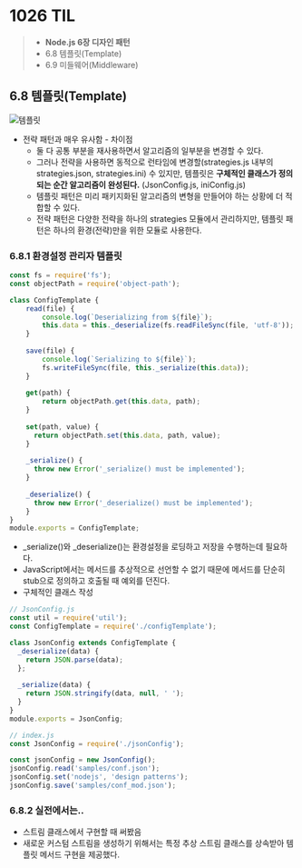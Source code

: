 # 1026 TIL
> - **Node.js 6장 디자인 패턴**
> - 6.8 템플릿(Template)
> - 6.9 미들웨어(Middleware)



## 6.8 템플릿(Template)

![템플릿](/Users/kangmin/dev/TIL/docs/TIL/img/template.png)

- 전략 패턴과 매우 유사함 - 차이점
  - 둘 다 공통 부분을 재사용하면서 알고리즘의 일부분을 변경할 수 있다.
  - 그러나 전략을 사용하면 동적으로 런타임에 변경할(strategies.js 내부의 strategies.json, strategies.ini) 수 있지만, 템플릿은 **구체적인 클래스가 정의되는 순간 알고리즘이 완성된다.** (JsonConfig.js, iniConfig.js)
  - 템플릿 패턴은 미리 패키지화된 알고리즘의 변형을 만들어야 하는 상황에 더 적합할 수 있다.
  - 전략 패턴은 다양한 전략을 하나의 strategies 모듈에서 관리하지만, 템플릿 패턴은 하나의 환경(전략)만을 위한 모듈로 사용한다.



### 6.8.1 환경설정 관리자 템플릿

```javascript
const fs = require('fs');
const objectPath = require('object-path');

class ConfigTemplate {
    read(file) {
        console.log(`Deserializing from ${file}`);
        this.data = this._deserialize(fs.readFileSync(file, 'utf-8'));
    }
    
    save(file) {
        console.log(`Serializing to ${file}`);
        fs.writeFileSync(file, this._serialize(this.data));
    }
    
    get(path) {
        return objectPath.get(this.data, path);
    }
  
  	set(path, value) {
      return objectPath.set(this.data, path, value);
    }
  
  	_serialize() {
      throw new Error('_serialize() must be implemented');
    }
  
  	_deserialize() {
      throw new Error('_deserialize() must be implemented');
    }
}
module.exports = ConfigTemplate;
```

- _serialize()와 _deserialize()는 환경설정을 로딩하고 저장을 수행하는데 필요하다.
- JavaScript에서는 메서드를 추상적으로 선언할 수 없기 때문에 메서드를 단순히 stub으로 정의하고 호출될 때 예외를 던진다.
- 구체적인 클래스 작성

```javascript
// JsonConfig.js
const util = require('util');
const ConfigTemplate = require('./configTemplate');

class JsonConfig extends ConfigTemplate {
  _deserialize(data) {
    return JSON.parse(data);
  };
  
  _serialize(data) {
    return JSON.stringify(data, null, ' ');
  }
}
module.exports = JsonConfig;

// index.js
const JsonConfig = require('./jsonConfig');

const jsonConfig = new JsonConfig();
jsonConfig.read('samples/conf.json');
jsonConfig.set('nodejs', 'design patterns');
jsonConfig.save('samples/conf_mod.json');
```



### 6.8.2 실전에서는..

- 스트림 클래스에서 구현할 때 써봤음
- 새로운 커스텀 스트림을 생성하기 위해서는 특정 추상 스트림 클래스를 상속받아 템플릿 메서드 구현을 제공했다.
